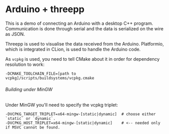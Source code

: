 # Arduino + threepp

This is a demo of connecting an Arduino with a desktop C++ program.
Communication is done through serial and the data is serialized on the wire as JSON.

Threepp is used to visualise the data received from the Arduino.
Platformio, which is integrated in CLion, is used to handle the Arduino code.

As `vcpkg` is used, you need to tell CMake about it in order for dependency resolution to work: 

`-DCMAKE_TOOLCHAIN_FILE=[path to vcpkg]/scripts/buildsystems/vcpkg.cmake`

###### Building under MinGW

Under MinGW you'll need to specify the vcpkg triplet:
```shell
-DVCPKG_TARGET_TRIPLET=x64-mingw-[static|dynamic]  # choose either `static` or `dynamic`.
-DVCPKG_HOST_TRIPLET=x64-mingw-[static|dynamic]    # <-- needed only if MSVC cannot be found. 
```
